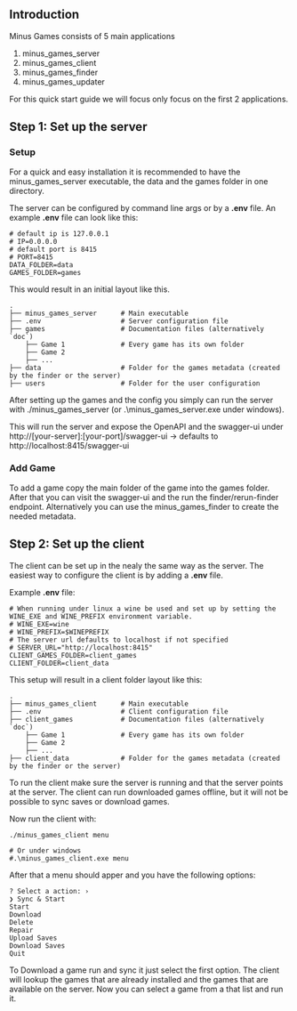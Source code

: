 ## Introduction

Minus Games consists of 5 main applications
1. minus_games_server
2. minus_games_client
3. minus_games_finder
4. minus_games_updater

For this quick start guide we will focus only focus on the first 2 applications.

## Step 1: Set up the server

### Setup
For a quick and easy installation it is recommended to have the minus_games_server executable, the data and the games folder in one directory.

The server can be configured by command line args or by a **.env** file.
An example **.env** file can look like this:

```
# default ip is 127.0.0.1 
# IP=0.0.0.0 
# default port is 8415
# PORT=8415
DATA_FOLDER=data
GAMES_FOLDER=games
```

This would result in an initial layout like this.

```
.
├── minus_games_server      # Main executable
├── .env                    # Server configuration file
├── games                   # Documentation files (alternatively `doc`)
    ├── Game 1              # Every game has its own folder
    ├── Game 2              
    ├── ...               
├── data                    # Folder for the games metadata (created by the finder or the server)
├── users                   # Folder for the user configuration
```

After setting up the games and the config you simply can run the server with ./minus_games_server (or .\minus_games_server.exe under windows).

This will run the server and expose the OpenAPI and the swagger-ui under http://[your-server]:[your-port]/swagger-ui -> defaults to http://localhost:8415/swagger-ui

### Add Game
To add a game copy the main folder of the game into the games folder. After that you can visit the swagger-ui and the run the finder/rerun-finder endpoint. Alternatively you can use the minus_games_finder to create the needed metadata.

## Step 2: Set up the client

The client can be set up in the nealy the same way as the server. The easiest way to configure the client is by adding a **.env** file. 

Example **.env** file:
```
# When running under linux a wine be used and set up by setting the WINE_EXE and WINE_PREFIX environment variable.
# WINE_EXE=wine
# WINE_PREFIX=$WINEPREFIX
# The server url defaults to localhost if not specified
# SERVER_URL="http://localhost:8415"
CLIENT_GAMES_FOLDER=client_games
CLIENT_FOLDER=client_data
```

This setup will result in a client folder layout like this:

```
.
├── minus_games_client      # Main executable
├── .env                    # Client configuration file
├── client_games            # Documentation files (alternatively `doc`)
    ├── Game 1              # Every game has its own folder
    ├── Game 2              
    ├── ...               
├── client_data             # Folder for the games metadata (created by the finder or the server)
```

To run the client make sure the server is running and that the server points at the server. The client can run downloaded games offline, but it will not be possible to sync saves or download games.

Now run the client with:
```
./minus_games_client menu

# Or under windows
#.\minus_games_client.exe menu
```

After that a menu should apper and you have the following options:

```
? Select a action: ›
❯ Sync & Start
Start
Download
Delete
Repair
Upload Saves
Download Saves
Quit
```

To Download a game run and sync it just select the first option. The client will lookup the games that are already installed and the games that are available on the server. Now you can select a game from a that list and run it.

